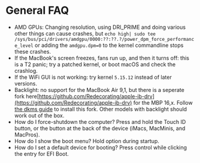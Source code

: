 # General FAQ

- AMD GPUs: Changing resolution, using DRI_PRIME and doing various other things can cause crashes, but `echo high| sudo tee /sys/bus/pci/drivers/amdgpu/0000:??:??.?/power_dpm_force_performance_level` or adding the `amdgpu.dpm=0` to the kernel commandline stops these crashes.
- If the MacBook's screen freezes, fans run up, and then it turns off: this is a T2 panic; try a patched kernel, or boot macOS and check the crashlog.
- If the WiFi GUI is not working: try kernel `5.15.12` instead of later versions.
- Backlight: no support for the MacBook Air 9,1, but there is a seperate fork here[https://github.com/Redecorating/apple-ib-drv](https://github.com/Redecorating/apple-ib-drv) for the MBP 16,x. Follow [the dkms guide](https://wiki.t2linux.org/guides/dkms) to install this fork. Other models with backlight should work out of the box.
- How do I force-shutdown the computer? Press and hold the Touch ID button, or the button at the back of the device (iMacs, MacMinis, and MacPros).
- How do I show the boot menu? Hold option during startup.
- How do I set a default device for booting? Press control while clicking the entry for EFI Boot.
